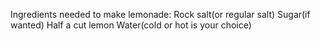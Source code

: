Ingredients needed to make lemonade:
Rock salt(or regular salt)
Sugar(if wanted)
Half a cut lemon
Water(cold or hot is your choice)